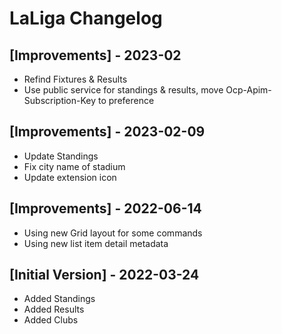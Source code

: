# LaLiga Changelog

## [Improvements] - 2023-02
- Refind Fixtures & Results
- Use public service for standings & results, move Ocp-Apim-Subscription-Key to preference

## [Improvements] - 2023-02-09

- Update Standings
- Fix city name of stadium
- Update extension icon

## [Improvements] - 2022-06-14

- Using new Grid layout for some commands
- Using new list item detail metadata

## [Initial Version] - 2022-03-24

- Added Standings
- Added Results
- Added Clubs
